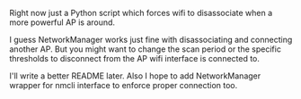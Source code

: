 Right now just a Python script which forces wifi to disassociate when a more powerful AP is around.

I guess NetworkManager works just fine with disassociating and connecting another AP. But you might want to change the scan period or the specific thresholds to disconnect from the AP wifi interface is connected to.

I'll write a better README later. Also I hope to add NetworkManager wrapper for nmcli interface to enforce proper connection too.

